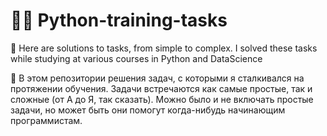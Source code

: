 # 🥷🏼 Python-training-tasks
🔺 Here are solutions to tasks, from simple to complex. I solved these tasks while studying at various courses in Python and DataScience

🔺 В этом репозитории решения задач, с которыми я сталкивался на протяжении обучения.  Задачи встречаются как самые простые, так и сложные (от А до Я, так сказать). Можно было и не включать простые задачи, но может быть они помогут когда-нибудь начинающим программистам. 
